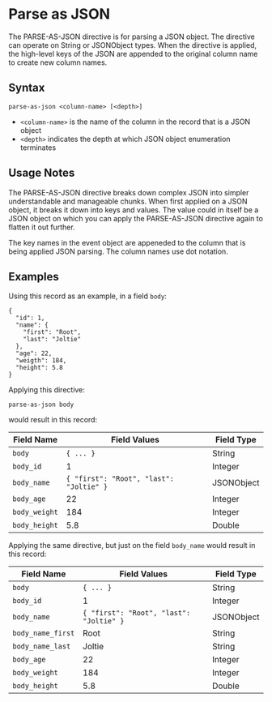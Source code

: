 # Parse as JSON

The PARSE-AS-JSON directive is for parsing a JSON object. The directive can operate on
String or JSONObject types. When the directive is applied, the high-level keys of the JSON
are appended to the original column name to create new column names.


## Syntax
```
parse-as-json <column-name> [<depth>]
```

* `<column-name>` is the name of the column in the record that is a JSON object
* `<depth>` indicates the depth at which JSON object enumeration terminates

## Usage Notes

The PARSE-AS-JSON directive breaks down complex JSON into simpler
understandable and manageable chunks. When first applied on a JSON object, it breaks it
down into keys and values. The value could in itself be a JSON object on which you can
apply the PARSE-AS-JSON directive again to flatten it out further.

The key names in the event object are appeneded to the column that is being applied JSON
parsing. The column names use dot notation.

## Examples

Using this record as an example, in a field `body`:
```
{
  "id": 1,
  "name": {
    "first": "Root",
    "last": "Joltie"
  },
  "age": 22,
  "weigth": 184,
  "height": 5.8
}
```

Applying this directive:
```
parse-as-json body
```

would result in this record:

| Field Name    | Field Values                            | Field Type |
| ------------- | --------------------------------------- | ---------- |
| `body`        | `{ ... }`                               | String     |
| `body_id`     | 1                                       | Integer    |
| `body_name`   | `{ "first": "Root", "last": "Joltie" }` | JSONObject |
| `body_age`    | 22                                      | Integer    |
| `body_weight` | 184                                     | Integer    |
| `body_height` | 5.8                                     | Double     |

Applying the same directive, but just on the field `body_name` would result in this record:

| Field Name        | Field Values                            | Field Type |
| ----------------- | --------------------------------------- | ---------- |
| `body`            | `{ ... }`                               | String     |
| `body_id`         | 1                                       | Integer    |
| `body_name`       | `{ "first": "Root", "last": "Joltie" }` | JSONObject |
| `body_name_first` | Root                                    | String     |
| `body_name_last`  | Joltie                                  | String     |
| `body_age`        | 22                                      | Integer    |
| `body_weight`     | 184                                     | Integer    |
| `body_height`     | 5.8                                     | Double     |

